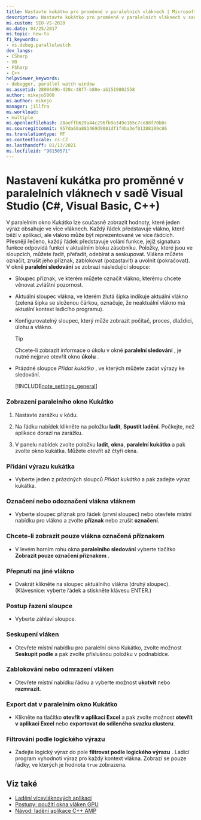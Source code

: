 ```yaml
---
title: Nastavte kukátko pro proměnné v paralelních vláknech | Microsoft Docs
description: Nastavte kukátko pro proměnné v paralelních vláknech v sadě Visual Studio. Současně zobrazí hodnoty, které jeden výraz obsahuje ve více vláknech.
ms.custom: SEO-VS-2020
ms.date: 04/25/2017
ms.topic: how-to
f1_keywords:
- vs.debug.parallelwatch
dev_langs:
- CSharp
- VB
- FSharp
- C++
helpviewer_keywords:
- debugger, parallel watch window
ms.assetid: 28004d9b-420c-48f7-b80e-ab1519802558
author: mikejo5000
ms.author: mikejo
manager: jillfra
ms.workload:
- multiple
ms.openlocfilehash: 28aeffb629a44c296fb9a349e165c7ce88f70b0c
ms.sourcegitcommit: 957da60a881469d9001df1f4ba3ef01388109c86
ms.translationtype: MT
ms.contentlocale: cs-CZ
ms.lasthandoff: 01/13/2021
ms.locfileid: "98150571"
---
```

# <a name="set-a-watch-on-variables-in-parallel-threads-in-visual-studio-c-visual-basic-c"></a>Nastavení kukátka pro proměnné v paralelních vláknech v sadě Visual Studio (C#, Visual Basic, C++)
V paralelním okno Kukátko lze současně zobrazit hodnoty, které jeden výraz obsahuje ve více vláknech. Každý řádek představuje vlákno, které běží v aplikaci, ale vlákno může být reprezentované ve více řádcích. Přesněji řečeno, každý řádek představuje volání funkce, jejíž signatura funkce odpovídá funkci v aktuálním bloku zásobníku. Položky, které jsou ve sloupcích, můžete řadit, přeřadit, odebírat a seskupovat. Vlákna můžete označit, zrušit jeho příznak, zablokovat (pozastavit) a uvolnit (pokračovat). V okně **paralelní sledování** se zobrazí následující sloupce:

- Sloupec příznak, ve kterém můžete označit vlákno, kterému chcete věnovat zvláštní pozornost.

- Aktuální sloupec vlákna, ve kterém žlutá šipka indikuje aktuální vlákno (zelená šipka se složenou čárkou, označuje, že neaktuální vlákno má aktuální kontext ladicího programu).

- Konfigurovatelný sloupec, který může zobrazit počítač, proces, dlaždici, úlohu a vlákno.

  > [!TIP]
  > Chcete-li zobrazit informace o úkolu v okně **paralelní sledování** , je nutné nejprve otevřít okno **úkolu** .

- Prázdné sloupce *Přidat kukátko* , ve kterých můžete zadat výrazy ke sledování.

  [!INCLUDE[note_settings_general](../data-tools/includes/note_settings_general_md.md)]

### <a name="to-display-the-parallel-watch-window"></a>Zobrazení paralelního okno Kukátko

1. Nastavte zarážku v kódu.

2. Na řádku nabídek klikněte na položku **ladit**, **Spustit ladění**. Počkejte, než aplikace dorazí na zarážku.

3. V panelu nabídek zvolte položku **ladit**, **okna**, **paralelní kukátko** a pak zvolte okno kukátka. Můžete otevřít až čtyři okna.

### <a name="to-add-a-watch-expression"></a>Přidání výrazu kukátka

- Vyberte jeden z prázdných sloupců *Přidat kukátko* a pak zadejte výraz kukátka.

### <a name="to-flag-or-unflag-a-thread"></a>Označení nebo odoznačení vlákna vláknem

- Vyberte sloupec příznak pro řádek (první sloupec) nebo otevřete místní nabídku pro vlákno a zvolte **příznak** nebo zrušit **označení**.

### <a name="to-display-only-flagged-threads"></a>Chcete-li zobrazit pouze vlákna označená příznakem

- V levém horním rohu okna **paralelního sledování** vyberte tlačítko **Zobrazit pouze označení příznakem** .

### <a name="to-switch-to-another-thread"></a>Přepnutí na jiné vlákno

- Dvakrát klikněte na sloupec aktuálního vlákna (druhý sloupec). (Klávesnice: vyberte řádek a stiskněte klávesu ENTER.)

### <a name="to-sort-a-column"></a>Postup řazení sloupce

- Vyberte záhlaví sloupce.

### <a name="to-group-threads"></a>Seskupení vláken

- Otevřete místní nabídku pro paralelní okno Kukátko, zvolte možnost **Seskupit podle** a pak zvolte příslušnou položku v podnabídce.

### <a name="to-freeze-or-thaw-threads"></a>Zablokování nebo odmrazení vláken

- Otevřete místní nabídku řádku a vyberte možnost **ukotvit** nebo **rozmrazit**.

### <a name="to-export-the-data-in-the-parallel-watch-window"></a>Export dat v paralelním okno Kukátko

- Klikněte na tlačítko **otevřít v aplikaci Excel** a pak zvolte možnost **otevřít v aplikaci Excel** nebo **exportovat do sdíleného svazku clusteru**.

### <a name="to-filter-by-a-boolean-expression"></a>Filtrování podle logického výrazu

- Zadejte logický výraz do pole **filtrovat podle logického výrazu** . Ladicí program vyhodnotí výraz pro každý kontext vlákna. Zobrazí se pouze řádky, ve kterých je hodnota `true` zobrazena.

## <a name="see-also"></a>Viz také
- [Ladění vícevláknových aplikací](../debugger/debug-multithreaded-applications-in-visual-studio.md)
- [Postupy: použití okna vláken GPU](../debugger/how-to-use-the-gpu-threads-window.md)
- [Návod: ladění aplikace C++ AMP](/cpp/parallel/amp/walkthrough-debugging-a-cpp-amp-application)